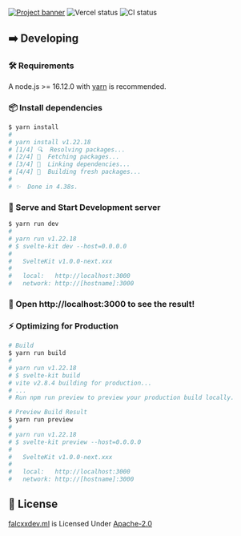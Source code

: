 [![Project banner](https://cdn.upload.systems/uploads/ZsVdkb62.png)](https://falcxxdev.ml)
![Vercel status](https://img.shields.io/github/deployments/gifaldyazkaa/gifaldyazkaa.github.io/Production?label=Vercel&logo=vercel&logoColor=%23000&style=for-the-badge) ![CI status](https://img.shields.io/github/workflow/status/gifaldyazkaa/gifaldyazkaa.github.io/%5BPrettier%20&%20ESLint%5D%20Lint%20Checking?label=CI&logo=github-actions&style=for-the-badge)

## ➡️ Developing

### 🛠️ Requirements

A node.js >= 16.12.0 with [yarn](https://yarnpkg.com) is recommended.

### 📦 Install dependencies

```sh
$ yarn install
#
# yarn install v1.22.18
# [1/4] 🔍  Resolving packages...
# [2/4] 🚚  Fetching packages...
# [3/4] 🔗  Linking dependencies...
# [4/4] 🔨  Building fresh packages...
#
# ✨  Done in 4.38s.
```

### 🏃 Serve and Start Development server

```sh
$ yarn run dev
#
# yarn run v1.22.18
# $ svelte-kit dev --host=0.0.0.0
#
#   SvelteKit v1.0.0-next.xxx
#
#   local:   http://localhost:3000
#   network: http://[hostname]:3000
```

### :tada: Open http://localhost:3000 to see the result!

### ⚡ Optimizing for Production

```sh
# Build
$ yarn run build
#
# yarn run v1.22.18
# $ svelte-kit build
# vite v2.8.4 building for production...
# ...
# Run npm run preview to preview your production build locally.

# Preview Build Result
$ yarn run preview
#
# yarn run v1.22.18
# $ svelte-kit preview --host=0.0.0.0
#
#   SvelteKit v1.0.0-next.xxx
#
#   local:   http://localhost:3000
#   network: http://[hostname]:3000
```

## 📃 License

[falcxxdev.ml](#) is Licensed Under [Apache-2.0](./LICENSE)

